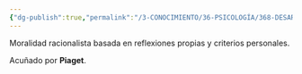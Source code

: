 ```yaml
---
{"dg-publish":true,"permalink":"/3-CONOCIMIENTO/36-PSICOLOGÍA/368-DESARROLLO DE LA PERSONALIDAD/Moralidad autónoma/"}
---
```


Moralidad racionalista basada en reflexiones propias y criterios personales.

Acuñado por **Piaget**.